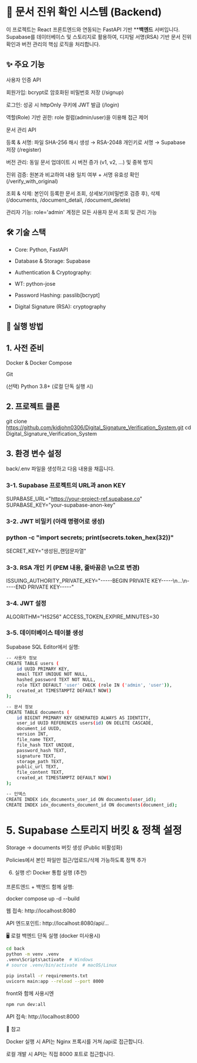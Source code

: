 # 📄 문서 진위 확인 시스템 (Backend)

이 프로젝트는 React 프론트엔드와 연동되는 FastAPI 기반 ****백엔드** 서버입니다.
Supabase를 데이터베이스 및 스토리지로 활용하여, 디지털 서명(RSA) 기반 문서 진위 확인과 버전 관리의 핵심 로직을 처리합니다.

## ✨ 주요 기능
사용자 인증 API

회원가입: bcrypt로 암호화된 비밀번호 저장 (/signup)

로그인: 성공 시 httpOnly 쿠키에 JWT 발급 (/login)

역할(Role) 기반 권한: role 컬럼(admin/user)을 이용해 접근 제어

문서 관리 API

등록 & 서명: 파일 SHA-256 해시 생성 → RSA-2048 개인키로 서명 → Supabase 저장 (/register)

버전 관리: 동일 문서 업데이트 시 버전 증가 (v1, v2, …) 및 중복 방지

진위 검증: 원본과 비교하여 내용 일치 여부 + 서명 유효성 확인 (/verify_with_original)

조회 & 삭제: 본인이 등록한 문서 조회, 상세보기(비밀번호 검증 후), 삭제 (/documents, /document_detail, /document_delete)

관리자 기능: role='admin' 계정은 모든 사용자 문서 조회 및 관리 가능

## 🛠️ 기술 스택

- Core: Python, FastAPI

- Database & Storage: Supabase

- Authentication & Cryptography:

- WT: python-jose

- Password Hashing: passlib[bcrypt]

- Digital Signature (RSA): cryptography

## 🚀 실행 방법
## 1. 사전 준비

Docker & Docker Compose

Git

(선택) Python 3.8+ (로컬 단독 실행 시)

## 2. 프로젝트 클론
git clone https://github.com/kidjohn0306/Digital_Signature_Verification_System.git
cd Digital_Signature_Verification_System

## 3. 환경 변수 설정

back/.env 파일을 생성하고 다음 내용을 채웁니다.

### 3-1. Supabase 프로젝트의 URL과 anon KEY
SUPABASE_URL="https://your-project-ref.supabase.co"
SUPABASE_KEY="your-supabase-anon-key"

### 3-2. JWT 비밀키 (아래 명령어로 생성)
### python -c "import secrets; print(secrets.token_hex(32))"
SECRET_KEY="생성된_랜덤문자열"

### 3-3. RSA 개인 키 (PEM 내용, 줄바꿈은 \n으로 변경)
ISSUING_AUTHORITY_PRIVATE_KEY="-----BEGIN PRIVATE KEY-----\n...\n-----END PRIVATE KEY-----"

### 3-4. JWT 설정
ALGORITHM="HS256"
ACCESS_TOKEN_EXPIRE_MINUTES=30

### 3-5. 데이터베이스 테이블 생성

Supabase SQL Editor에서 실행:

```bash
-- 사용자 정보
CREATE TABLE users (
    id UUID PRIMARY KEY,
    email TEXT UNIQUE NOT NULL,
    hashed_password TEXT NOT NULL,
    role TEXT DEFAULT 'user' CHECK (role IN ('admin', 'user')),
    created_at TIMESTAMPTZ DEFAULT NOW()
);
```

```bash
-- 문서 정보
CREATE TABLE documents (
    id BIGINT PRIMARY KEY GENERATED ALWAYS AS IDENTITY,
    user_id UUID REFERENCES users(id) ON DELETE CASCADE,
    document_id UUID,
    version INT,
    file_name TEXT,
    file_hash TEXT UNIQUE,
    password_hash TEXT,
    signature TEXT,
    storage_path TEXT,
    public_url TEXT,
    file_content TEXT,
    created_at TIMESTAMPTZ DEFAULT NOW()
);
```

```bash
-- 인덱스
CREATE INDEX idx_documents_user_id ON documents(user_id);
CREATE INDEX idx_documents_document_id ON documents(document_id);
```
# 5. Supabase 스토리지 버킷 & 정책 설정

Storage → documents 버킷 생성 (Public 비활성화)

Policies에서 본인 파일만 접근/업로드/삭제 가능하도록 정책 추가

6. 실행
📦 Docker 통합 실행 (추천)

프론트엔드 + 백엔드 함께 실행:

docker compose up -d --build


웹 접속: http://localhost:8080

API 엔드포인트: http://localhost:8080/api/...

🖥️ 로컬 백엔드 단독 실행 (docker 미사용시)
```bash
cd back
python -m venv .venv
.venv\Scripts\activate  # Windows
# source .venv/bin/activate  # macOS/Linux

pip install -r requirements.txt
uvicorn main:app --reload --port 8000
```
front와 함께 사용시엔 
```bash
npm run dev:all
```

API 접속: http://localhost:8000

📌 참고

Docker 실행 시 API는 Nginx 프록시를 거쳐 /api로 접근합니다.

로컬 개발 시 API는 직접 8000 포트로 접근합니다.
